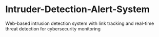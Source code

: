 # Intruder-Detection-Alert-System
Web-based intrusion detection system with link tracking and real-time threat detection for cybersecurity monitoring
